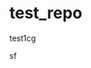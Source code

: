 # test_repo
test1cg





sf
















































































